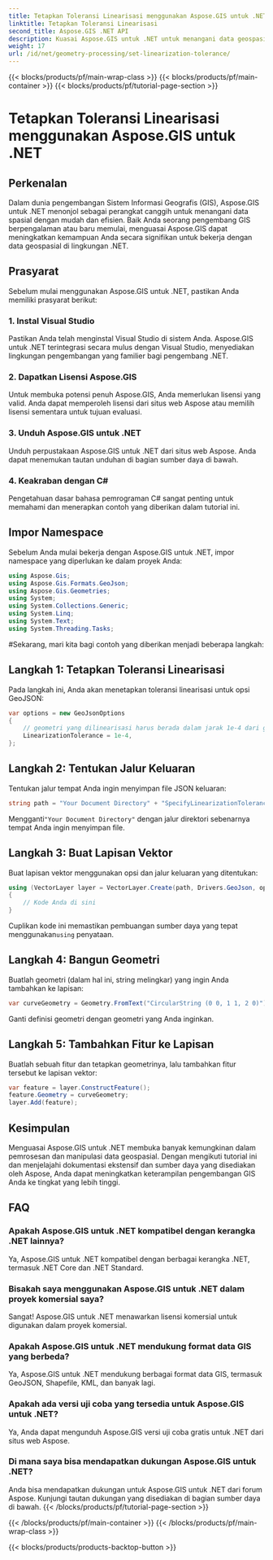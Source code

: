 ```yaml
---
title: Tetapkan Toleransi Linearisasi menggunakan Aspose.GIS untuk .NET
linktitle: Tetapkan Toleransi Linearisasi
second_title: Aspose.GIS .NET API
description: Kuasai Aspose.GIS untuk .NET untuk menangani data geospasial dengan mudah. Ikuti tutorial langkah demi langkah ini dan dapatkan potensi penuh pengembangan GIS di .NET.
weight: 17
url: /id/net/geometry-processing/set-linearization-tolerance/
---
```


{{< blocks/products/pf/main-wrap-class >}}
{{< blocks/products/pf/main-container >}}
{{< blocks/products/pf/tutorial-page-section >}}

# Tetapkan Toleransi Linearisasi menggunakan Aspose.GIS untuk .NET

## Perkenalan
Dalam dunia pengembangan Sistem Informasi Geografis (GIS), Aspose.GIS untuk .NET menonjol sebagai perangkat canggih untuk menangani data spasial dengan mudah dan efisien. Baik Anda seorang pengembang GIS berpengalaman atau baru memulai, menguasai Aspose.GIS dapat meningkatkan kemampuan Anda secara signifikan untuk bekerja dengan data geospasial di lingkungan .NET.
## Prasyarat
Sebelum mulai menggunakan Aspose.GIS untuk .NET, pastikan Anda memiliki prasyarat berikut:
### 1. Instal Visual Studio
Pastikan Anda telah menginstal Visual Studio di sistem Anda. Aspose.GIS untuk .NET terintegrasi secara mulus dengan Visual Studio, menyediakan lingkungan pengembangan yang familier bagi pengembang .NET.
### 2. Dapatkan Lisensi Aspose.GIS
Untuk membuka potensi penuh Aspose.GIS, Anda memerlukan lisensi yang valid. Anda dapat memperoleh lisensi dari situs web Aspose atau memilih lisensi sementara untuk tujuan evaluasi.
### 3. Unduh Aspose.GIS untuk .NET
Unduh perpustakaan Aspose.GIS untuk .NET dari situs web Aspose. Anda dapat menemukan tautan unduhan di bagian sumber daya di bawah.
### 4. Keakraban dengan C#
Pengetahuan dasar bahasa pemrograman C# sangat penting untuk memahami dan menerapkan contoh yang diberikan dalam tutorial ini.

## Impor Namespace
Sebelum Anda mulai bekerja dengan Aspose.GIS untuk .NET, impor namespace yang diperlukan ke dalam proyek Anda:
```csharp
using Aspose.Gis;
using Aspose.Gis.Formats.GeoJson;
using Aspose.Gis.Geometries;
using System;
using System.Collections.Generic;
using System.Linq;
using System.Text;
using System.Threading.Tasks;
```
#Sekarang, mari kita bagi contoh yang diberikan menjadi beberapa langkah:
## Langkah 1: Tetapkan Toleransi Linearisasi
Pada langkah ini, Anda akan menetapkan toleransi linearisasi untuk opsi GeoJSON:
```csharp
var options = new GeoJsonOptions
{
    // geometri yang dilinearisasi harus berada dalam jarak 1e-4 dari geometri kurva
    LinearizationTolerance = 1e-4,
};
```
## Langkah 2: Tentukan Jalur Keluaran
Tentukan jalur tempat Anda ingin menyimpan file JSON keluaran:
```csharp
string path = "Your Document Directory" + "SpecifyLinearizationTolerance_out.json";
```
 Mengganti`"Your Document Directory"` dengan jalur direktori sebenarnya tempat Anda ingin menyimpan file.
## Langkah 3: Buat Lapisan Vektor
Buat lapisan vektor menggunakan opsi dan jalur keluaran yang ditentukan:
```csharp
using (VectorLayer layer = VectorLayer.Create(path, Drivers.GeoJson, options))
{
    // Kode Anda di sini
}
```
 Cuplikan kode ini memastikan pembuangan sumber daya yang tepat menggunakan`using` penyataan.
## Langkah 4: Bangun Geometri
Buatlah geometri (dalam hal ini, string melingkar) yang ingin Anda tambahkan ke lapisan:
```csharp
var curveGeometry = Geometry.FromText("CircularString (0 0, 1 1, 2 0)");
```
Ganti definisi geometri dengan geometri yang Anda inginkan.
## Langkah 5: Tambahkan Fitur ke Lapisan
Buatlah sebuah fitur dan tetapkan geometrinya, lalu tambahkan fitur tersebut ke lapisan vektor:
```csharp
var feature = layer.ConstructFeature();
feature.Geometry = curveGeometry;
layer.Add(feature);
```

## Kesimpulan
Menguasai Aspose.GIS untuk .NET membuka banyak kemungkinan dalam pemrosesan dan manipulasi data geospasial. Dengan mengikuti tutorial ini dan menjelajahi dokumentasi ekstensif dan sumber daya yang disediakan oleh Aspose, Anda dapat meningkatkan keterampilan pengembangan GIS Anda ke tingkat yang lebih tinggi.
## FAQ
### Apakah Aspose.GIS untuk .NET kompatibel dengan kerangka .NET lainnya?
Ya, Aspose.GIS untuk .NET kompatibel dengan berbagai kerangka .NET, termasuk .NET Core dan .NET Standard.
### Bisakah saya menggunakan Aspose.GIS untuk .NET dalam proyek komersial saya?
Sangat! Aspose.GIS untuk .NET menawarkan lisensi komersial untuk digunakan dalam proyek komersial.
### Apakah Aspose.GIS untuk .NET mendukung format data GIS yang berbeda?
Ya, Aspose.GIS untuk .NET mendukung berbagai format data GIS, termasuk GeoJSON, Shapefile, KML, dan banyak lagi.
### Apakah ada versi uji coba yang tersedia untuk Aspose.GIS untuk .NET?
Ya, Anda dapat mengunduh Aspose.GIS versi uji coba gratis untuk .NET dari situs web Aspose.
### Di mana saya bisa mendapatkan dukungan Aspose.GIS untuk .NET?
Anda bisa mendapatkan dukungan untuk Aspose.GIS untuk .NET dari forum Aspose. Kunjungi tautan dukungan yang disediakan di bagian sumber daya di bawah.
{{< /blocks/products/pf/tutorial-page-section >}}

{{< /blocks/products/pf/main-container >}}
{{< /blocks/products/pf/main-wrap-class >}}

{{< blocks/products/products-backtop-button >}}
